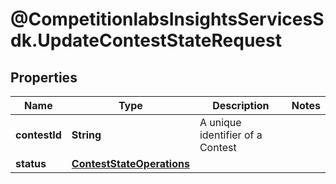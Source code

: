 # @CompetitionlabsInsightsServicesSdk.UpdateContestStateRequest

## Properties

Name | Type | Description | Notes
------------ | ------------- | ------------- | -------------
**contestId** | **String** | A unique identifier of a Contest | 
**status** | [**ContestStateOperations**](ContestStateOperations.md) |  | 



